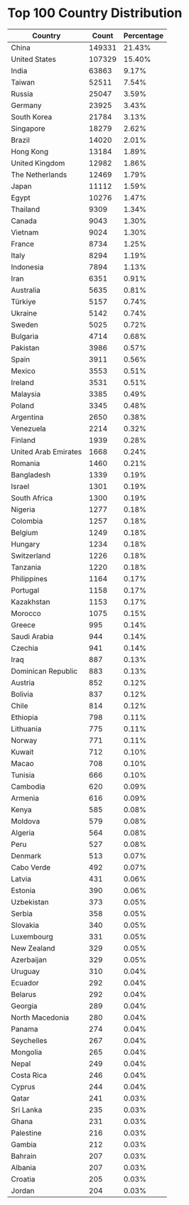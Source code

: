 # Top 100 Country Distribution
| Country | Count | Percentage |
|----|----|----|
| China | 149331 | 21.43% |
| United States | 107329 | 15.40% |
| India | 63863 | 9.17% |
| Taiwan | 52511 | 7.54% |
| Russia | 25047 | 3.59% |
| Germany | 23925 | 3.43% |
| South Korea | 21784 | 3.13% |
| Singapore | 18279 | 2.62% |
| Brazil | 14020 | 2.01% |
| Hong Kong | 13184 | 1.89% |
| United Kingdom | 12982 | 1.86% |
| The Netherlands | 12469 | 1.79% |
| Japan | 11112 | 1.59% |
| Egypt | 10276 | 1.47% |
| Thailand | 9309 | 1.34% |
| Canada | 9043 | 1.30% |
| Vietnam | 9024 | 1.30% |
| France | 8734 | 1.25% |
| Italy | 8294 | 1.19% |
| Indonesia | 7894 | 1.13% |
| Iran | 6351 | 0.91% |
| Australia | 5635 | 0.81% |
| Türkiye | 5157 | 0.74% |
| Ukraine | 5142 | 0.74% |
| Sweden | 5025 | 0.72% |
| Bulgaria | 4714 | 0.68% |
| Pakistan | 3986 | 0.57% |
| Spain | 3911 | 0.56% |
| Mexico | 3553 | 0.51% |
| Ireland | 3531 | 0.51% |
| Malaysia | 3385 | 0.49% |
| Poland | 3345 | 0.48% |
| Argentina | 2650 | 0.38% |
| Venezuela | 2214 | 0.32% |
| Finland | 1939 | 0.28% |
| United Arab Emirates | 1668 | 0.24% |
| Romania | 1460 | 0.21% |
| Bangladesh | 1339 | 0.19% |
| Israel | 1301 | 0.19% |
| South Africa | 1300 | 0.19% |
| Nigeria | 1277 | 0.18% |
| Colombia | 1257 | 0.18% |
| Belgium | 1249 | 0.18% |
| Hungary | 1234 | 0.18% |
| Switzerland | 1226 | 0.18% |
| Tanzania | 1220 | 0.18% |
| Philippines | 1164 | 0.17% |
| Portugal | 1158 | 0.17% |
| Kazakhstan | 1153 | 0.17% |
| Morocco | 1075 | 0.15% |
| Greece | 995 | 0.14% |
| Saudi Arabia | 944 | 0.14% |
| Czechia | 941 | 0.14% |
| Iraq | 887 | 0.13% |
| Dominican Republic | 883 | 0.13% |
| Austria | 852 | 0.12% |
| Bolivia | 837 | 0.12% |
| Chile | 814 | 0.12% |
| Ethiopia | 798 | 0.11% |
| Lithuania | 775 | 0.11% |
| Norway | 771 | 0.11% |
| Kuwait | 712 | 0.10% |
| Macao | 708 | 0.10% |
| Tunisia | 666 | 0.10% |
| Cambodia | 620 | 0.09% |
| Armenia | 616 | 0.09% |
| Kenya | 585 | 0.08% |
| Moldova | 579 | 0.08% |
| Algeria | 564 | 0.08% |
| Peru | 527 | 0.08% |
| Denmark | 513 | 0.07% |
| Cabo Verde | 492 | 0.07% |
| Latvia | 431 | 0.06% |
| Estonia | 390 | 0.06% |
| Uzbekistan | 373 | 0.05% |
| Serbia | 358 | 0.05% |
| Slovakia | 340 | 0.05% |
| Luxembourg | 331 | 0.05% |
| New Zealand | 329 | 0.05% |
| Azerbaijan | 329 | 0.05% |
| Uruguay | 310 | 0.04% |
| Ecuador | 292 | 0.04% |
| Belarus | 292 | 0.04% |
| Georgia | 289 | 0.04% |
| North Macedonia | 280 | 0.04% |
| Panama | 274 | 0.04% |
| Seychelles | 267 | 0.04% |
| Mongolia | 265 | 0.04% |
| Nepal | 249 | 0.04% |
| Costa Rica | 246 | 0.04% |
| Cyprus | 244 | 0.04% |
| Qatar | 241 | 0.03% |
| Sri Lanka | 235 | 0.03% |
| Ghana | 231 | 0.03% |
| Palestine | 216 | 0.03% |
| Gambia | 212 | 0.03% |
| Bahrain | 207 | 0.03% |
| Albania | 207 | 0.03% |
| Croatia | 205 | 0.03% |
| Jordan | 204 | 0.03% |
